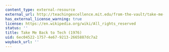 ```yaml
---
content_type: external-resource
external_url: http://teachingexcellence.mit.edu/from-the-vault/take-me-back-to-tech-1976
has_external_license_warning: true
license: https://en.wikipedia.org/wiki/All_rights_reserved
status: ''
title: Take Me Back to Tech (1976)
uid: 6ec04522-1757-4e67-9213-2665887dc7a2
wayback_url: ''
---
```

